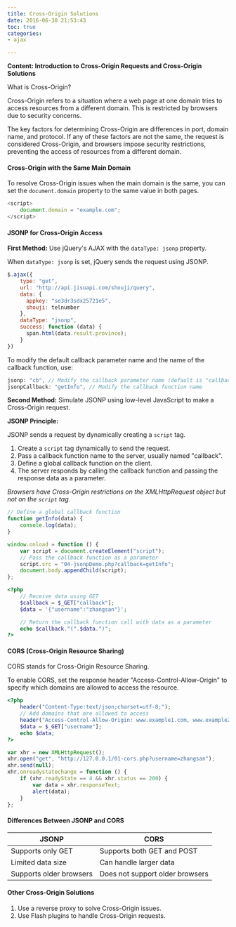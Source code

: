 ```yaml
---
title: Cross-Origin Solutions
date: 2016-06-30 21:53:43
toc: true
categories:
- ajax

---
```


**Content: Introduction to Cross-Origin Requests and Cross-Origin Solutions**
<!--more-->

What is Cross-Origin?

Cross-Origin refers to a situation where a web page at one domain tries to access resources from a different domain. This is restricted by browsers due to security concerns.

The key factors for determining Cross-Origin are differences in port, domain name, and protocol. If any of these factors are not the same, the request is considered Cross-Origin, and browsers impose security restrictions, preventing the access of resources from a different domain.

#### Cross-Origin with the Same Main Domain

To resolve Cross-Origin issues when the main domain is the same, you can set the `document.domain` property to the same value in both pages.

```javascript
<script>
    document.domain = "example.com";
</script>
```

#### JSONP for Cross-Origin Access

**First Method:** Use jQuery's AJAX with the `dataType: jsonp` property.

When `dataType: jsonp` is set, jQuery sends the request using JSONP.

```javascript
$.ajax({
    type: "get",
    url: "http://api.jisuapi.com/shouji/query",
    data: {
      appkey: "se3dr3sdx25721e5",
      shouji: telnumber
    },
    dataType: "jsonp",
    success: function (data) {
      span.html(data.result.province);
    }
})
```

To modify the default callback parameter name and the name of the callback function, use:

```javascript
jsonp: "cb", // Modify the callback parameter name (default is "callback")
jsonpCallback: "getInfo", // Modify the callback function name
```

**Second Method:** Simulate JSONP using low-level JavaScript to make a Cross-Origin request.

**JSONP Principle:**

JSONP sends a request by dynamically creating a `script` tag.

1. Create a `script` tag dynamically to send the request.
2. Pass a callback function name to the server, usually named "callback".
3. Define a global callback function on the client.
4. The server responds by calling the callback function and passing the response data as a parameter.

*Browsers have Cross-Origin restrictions on the XMLHttpRequest object but not on the `script` tag.*

```javascript
// Define a global callback function
function getInfo(data) {
    console.log(data);
}

window.onload = function () {
    var script = document.createElement("script");
    // Pass the callback function as a parameter
    script.src = "04-jsonpDemo.php?callback=getInfo";
    document.body.appendChild(script);
};
```

```php
<?php
    // Receive data using GET
    $callback = $_GET["callback"];
    $data = '{"username":"zhangsan"}';

    // Return the callback function call with data as a parameter
    echo $callback."(".$data.")";
?>
```

#### CORS (Cross-Origin Resource Sharing)

CORS stands for Cross-Origin Resource Sharing.

To enable CORS, set the response header "Access-Control-Allow-Origin" to specify which domains are allowed to access the resource.

```php
<?php
    header("Content-Type:text/json;charset=utf-8;");
    // Add domains that are allowed to access
    header("Access-Control-Allow-Origin: www.example1.com, www.example2.com");
    $data = $_GET["username"];
    echo $data;
?>
```

```javascript
var xhr = new XMLHttpRequest();
xhr.open("get", "http://127.0.0.1/01-cors.php?username=zhangsan");
xhr.send(null);
xhr.onreadystatechange = function () {
    if (xhr.readyState == 4 && xhr.status == 200) {
        var data = xhr.responseText;
        alert(data);
    }
};
```

#### Differences Between JSONP and CORS

| JSONP                   | CORS                            |
| ----------------------- | ------------------------------- |
| Supports only GET       | Supports both GET and POST      |
| Limited data size       | Can handle larger data          |
| Supports older browsers | Does not support older browsers |

#### Other Cross-Origin Solutions

1. Use a reverse proxy to solve Cross-Origin issues.
2. Use Flash plugins to handle Cross-Origin requests.